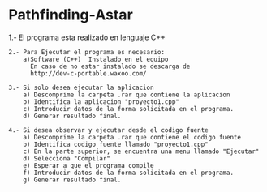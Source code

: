 # Pathfinding-Astar

1.- El programa esta realizado en lenguaje C++

	2.- Para Ejecutar el programa es necesario:
	    a)Software (C++)  Instalado en el equipo
   	      En caso de no estar instalado se descarga de 
	      http://dev-c-portable.waxoo.com/
	
	3.- Si solo desea ejecutar la aplicacion 
	    a) Descomprime la carpeta .rar que contiene la aplicacion
 	    b) Identifica la aplicacion "proyecto1.cpp"
 	    c) Introducir datos de la forma solicitada en el programa.
 	    d) Generar resultado final.
	
	4.- Si desea observar y ejecutar desde el codigo fuente
 	    a) Descomprime la carpeta .rar que contiene el codigo fuente
 	    b) Identifica codigo fuente llamado "proyecto1.cpp"
 	    c) En la parte superior, se encuentra una menu llamado "Ejecutar"
  	    d) Selecciona "Compilar" 
 	    e) Esperar a que el programa compile
 	    f) Introducir datos de la forma solicitada en el programa.
 	    g) Generar resultado final.
